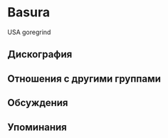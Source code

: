 # Basura

USA goregrind

## Дискография


## Отношения с другими группами


## Обсуждения


## Упоминания

